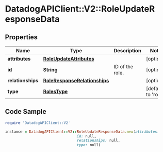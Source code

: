 # DatadogAPIClient::V2::RoleUpdateResponseData

## Properties

Name | Type | Description | Notes
------------ | ------------- | ------------- | -------------
**attributes** | [**RoleUpdateAttributes**](RoleUpdateAttributes.md) |  | [optional] 
**id** | **String** | ID of the role. | [optional] 
**relationships** | [**RoleResponseRelationships**](RoleResponseRelationships.md) |  | [optional] 
**type** | [**RolesType**](RolesType.md) |  | [default to &#39;roles&#39;]

## Code Sample

```ruby
require 'DatadogAPIClient::V2'

instance = DatadogAPIClient::V2::RoleUpdateResponseData.new(attributes: null,
                                 id: null,
                                 relationships: null,
                                 type: null)
```


